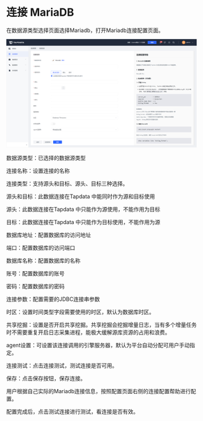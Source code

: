 # 连接 MariaDB

在数据源类型选择页面选择Mariadb，打开Mariadb连接配置页面。

![](../../images/connect_mariadb.png)

数据源类型：已选择的数据源类型

连接名称：设置连接的名称

连接类型：支持源头和目标、源头、目标三种选择。

源头和目标：此数据连接在Tapdata 中能同时作为源和目标使用

源头：此数据连接在Tapdata 中只能作为源使用，不能作用为目标

目标：此数据连接在Tapdata 中只能作为目标使用，不能作用为源

数据库地址：配置数据库的访问地址

端口：配置数据库的访问端口

数据库名称：配置数据库的名称

账号：配置数据库的账号

密码：配置数据库的密码

连接参数：配置需要的JDBC连接串参数

时区：设置时间类型字段需要使用的时区，默认为数据库时区。

共享挖掘：设置是否开启共享挖掘。共享挖掘会挖掘增量日志，当有多个增量任务时不需要重复开启日志采集进程，能极大缓解源库资源的占用和浪费。

agent设置：可设置该连接调用的引擎服务器，默认为平台自动分配可用户手动指定。

连接测试：点击连接测试，测试连接是否可用。

保存：点击保存按钮，保存连接。



用户根据自己实际的Mariadb连接信息，按照配置页面右侧的连接配置帮助进行配置。

配置完成后，点击测试连接进行测试，看连接是否有效。